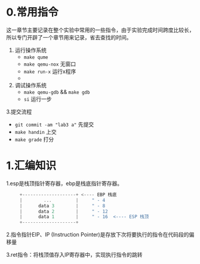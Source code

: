 # 0.常用指令
这一章节主要记录在整个实验中常用的一些指令，由于实验完成时间跨度比较长，所以专门开辟了一个章节用来记录，省去查找的时间。

1. 运行操作系统
   * `make qume` 
   * `make qemu-nox` 无窗口
   * `make run-x` 运行x程序
   * 
2. 调试操作系统
   * `make qemu-gdb` && `make gdb`
   * `si` 运行一步

3.提交流程
   * `git commit -am "lab3 a"` 先提交
   * `make handin` 上交
   * `make grade` 打分


# 1.汇编知识

1.esp是栈顶指针寄存器，ebp是栈底指针寄存器。

```javascript
     +--------------------+ <---- EBP 栈底
     |        ...         |     " - 4 
     |      data 3        |     " - 8 
     |      data 2        |     " - 12 
     |      data 1        |     " - 16  <---- ESP 栈顶 
     +--------------------+             
```

2.指令指针EIP、IP (Instruction Pointer)是存放下次将要执行的指令在代码段的偏移量

3.ret指令：将栈顶值存入IP寄存器中，实现执行指令的跳转

